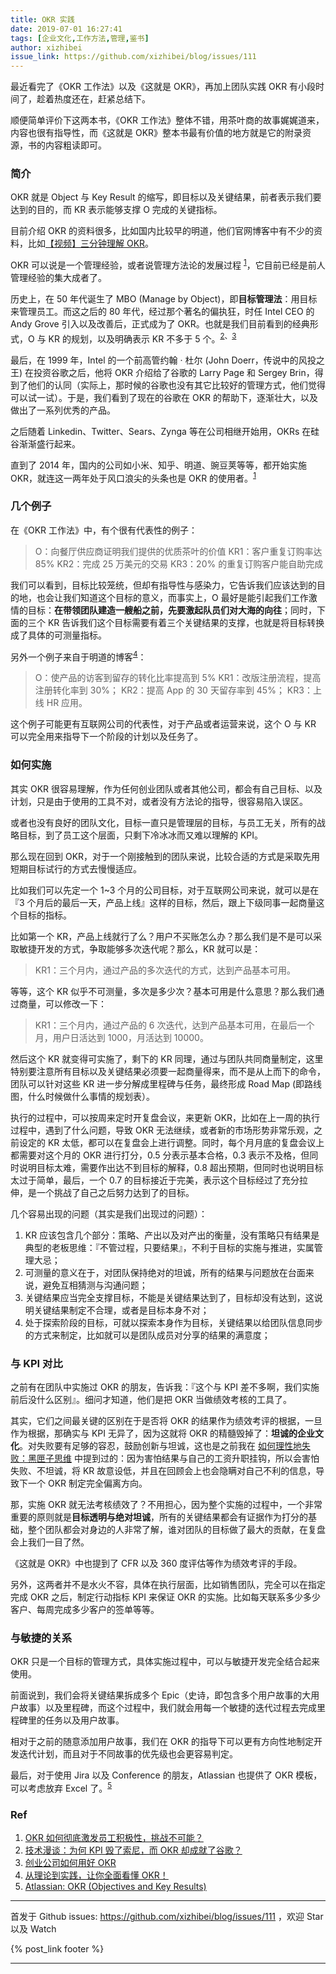 ```yaml
---
title: OKR 实践
date: 2019-07-01 16:27:41
tags: [企业文化,工作方法,管理,鉴书]
author: xizhibei
issue_link: https://github.com/xizhibei/blog/issues/111
---
```

<!-- en_title: the-practice-of-okr -->

最近看完了《OKR 工作法》以及《这就是 OKR》，再加上团队实践 OKR 有小段时间了，趁着热度还在，赶紧总结下。

顺便简单评价下这两本书，《OKR 工作法》整体不错，用茶叶商的故事娓娓道来，内容也很有指导性，而《这就是 OKR》整本书最有价值的地方就是它的附录资源，书的内容粗读即可。

### 简介

OKR 就是 Object 与 Key Result 的缩写，即目标以及关键结果，前者表示我们要达到的目的，而 KR 表示能够支撑 O 完成的关键指标。

目前介绍 OKR 的资料很多，比如国内比较早的明道，他们官网博客中有不少的资料，比如[【视频】三分钟理解 OKR](https://blog.mingdao.com/4607.html)。

OKR 可以说是一个管理经验，或者说管理方法论的发展过程 <sup>[1]</sup>，它目前已经是前人管理经验的集大成者了。

历史上，在 50 年代诞生了 MBO (Manage by Object)，即**目标管理法**：用目标来管理员工。而这之后的 80 年代，经过那个著名的偏执狂，时任 Intel CEO 的 Andy Grove 引入以及改善后，正式成为了 OKR。也就是我们目前看到的经典形式，O 与 KR 的规划，以及明确表示 KR 不多于 5 个。<sup>[2]、[3]</sup>

最后，在 1999 年，Intel 的一个前高管约翰 · 杜尔 (John Doerr，传说中的风投之王) 在投资谷歌之后，他将 OKR 介绍给了谷歌的 Larry Page 和 Sergey Brin，得到了他们的认同（实际上，那时候的谷歌也没有其它比较好的管理方式，他们觉得可以试一试）。于是，我们看到了现在的谷歌在 OKR 的帮助下，逐渐壮大，以及做出了一系列优秀的产品。

之后随着 Linkedin、Twitter、Sears、Zynga 等在公司相继开始用，OKRs 在硅谷渐渐盛行起来。

直到了 2014 年，国内的公司如小米、知乎、明道、豌豆荚等等，都开始实施 OKR，就连这一两年处于风口浪尖的头条也是 OKR 的使用者。<sup>[1]</sup>

### 几个例子

在《OKR 工作法》中，有个很有代表性的例子：

> O：向餐厅供应商证明我们提供的优质茶叶的价值
> KR1：客户重复订购率达 85%
> KR2：完成 25 万美元的交易
> KR3：20% 的重复订购客户能自助完成

我们可以看到，目标比较笼统，但却有指导性与感染力，它告诉我们应该达到的目的地，也会让我们知道这个目标的意义，而事实上，O 最好是能引起我们工作激情的目标：**在带领团队建造一艘船之前，先要激起队员们对大海的向往**；同时，下面的三个 KR 告诉我们这个目标需要有着三个关键结果的支撑，也就是将目标转换成了具体的可测量指标。

另外一个例子来自于明道的博客<sup>[4]</sup>：

> O：使产品的访客到留存的转化比率提高到 5%
> KR1：改版注册流程，提高注册转化率到 30%；
> KR2：提高 App 的 30 天留存率到 45%；
> KR3：上线 HR 应用。

这个例子可能更有互联网公司的代表性，对于产品或者运营来说，这个 O 与 KR 可以完全用来指导下一个阶段的计划以及任务了。

### 如何实施

其实 OKR 很容易理解，作为任何创业团队或者其他公司，都会有自己目标、以及计划，只是由于使用的工具不对，或者没有方法论的指导，很容易陷入误区。

或者也没有良好的团队文化，目标一直只是管理层的目标，与员工无关，所有的战略目标，到了员工这个层面，只剩下冷冰冰而又难以理解的 KPI。

那么现在回到 OKR，对于一个刚接触到的团队来说，比较合适的方式是采取先用短期目标试行的方式去慢慢适应。

比如我们可以先定一个 1~3 个月的公司目标，对于互联网公司来说，就可以是在 『3 个月后的最后一天，产品上线』这样的目标，然后，跟上下级同事一起商量这个目标的指标。

比如第一个 KR，产品上线就行了么？用户不买账怎么办？那么我们是不是可以采取敏捷开发的方式，争取能够多次迭代呢？那么，KR 就可以是：

> KR1：三个月内，通过产品的多次迭代的方式，达到产品基本可用。

等等，这个 KR 似乎不可测量，多次是多少次？基本可用是什么意思？那么我们通过商量，可以修改一下：

> KR1：三个月内，通过产品的 6 次迭代，达到产品基本可用，在最后一个月，用户日活达到 1000，月活达到 10000。

然后这个 KR 就变得可实施了，剩下的 KR 同理，通过与团队共同商量制定，这里特别要注意所有目标以及关键结果必须要一起商量得来，而不是从上而下的命令，团队可以针对这些 KR 进一步分解成里程碑与任务，最终形成 Road Map (即路线图，什么时候做什么事情的规划表）。

执行的过程中，可以按周来定时开复盘会议，来更新 OKR，比如在上一周的执行过程中，遇到了什么问题，导致 OKR 无法继续，或者新的市场形势非常乐观，之前设定的 KR 太低，都可以在复盘会上进行调整。同时，每个月月底的复盘会议上都需要对这个月的 OKR 进行打分，0.5 分表示基本合格，0.3 表示不及格，但同时说明目标太难，需要作出达不到目标的解释，0.8 超出预期，但同时也说明目标太过于简单，最后，一个 0.7 的目标接近于完美，表示这个目标经过了充分拉伸，是一个挑战了自己之后努力达到了的目标。

几个容易出现的问题（其实是我们出现过的问题）：

1.  KR 应该包含几个部分：策略、产出以及对产出的衡量，没有策略只有结果是典型的老板思维：『不管过程，只要结果』，不利于目标的实施与推进，实属管理大忌；
2.  可测量的意义在于，对团队保持绝对的坦诚，所有的结果与问题放在台面来说，避免互相猜测与沟通问题；
3.  关键结果应当完全支撑目标，不能是关键结果达到了，目标却没有达到，这说明关键结果制定不合理，或者是目标本身不对；
4.  处于探索阶段的目标，可就以探索本身作为目标，关键结果以给团队信息同步的方式来制定，比如就可以是团队成员对分享的结果的满意度；

### 与 KPI 对比

之前有在团队中实施过 OKR 的朋友，告诉我：『这个与 KPI 差不多啊，我们实施前后没什么区别』。细问才知道，他们是把 OKR 当做绩效考核的工具了。

其实，它们之间最关键的区别在于是否将 OKR 的结果作为绩效考评的根据，一旦作为根据，那确实与 KPI 无异了，因为这就将 OKR 的精髓毁掉了：**坦诚的企业文化**。对失败要有足够的容忍，鼓励创新与坦诚，这也是之前我在 [如何理性地失败：黑匣子思维](https://github.com/xizhibei/blog/issues/106) 中提到过的：因为害怕结果与自己的工资升职挂钩，所以会害怕失败、不坦诚，将 KR 故意设低，并且在回顾会上也会隐瞒对自己不利的信息，导致下一个 OKR 制定完全偏离方向。

那，实施 OKR 就无法考核绩效了？不用担心，因为整个实施的过程中，一个非常重要的原则就是**目标透明与绝对坦诚**，所有的关键结果都会有证据作为打分的基础，整个团队都会对身边的人非常了解，谁对团队的目标做了最大的贡献，在复盘会上我们一目了然。

《这就是 OKR》中也提到了 CFR 以及 360 度评估等作为绩效考评的手段。

另外，这两者并不是水火不容，具体在执行层面，比如销售团队，完全可以在指定完成 OKR 之后，制定行动指标 KPI 来保证 OKR 的实施。比如每天联系多少多少客户、每周完成多少客户的签单等等。

### 与敏捷的关系

OKR 只是一个目标的管理方式，具体实施过程中，可以与敏捷开发完全结合起来使用。

前面说到，我们会将关键结果拆成多个 Epic（史诗，即包含多个用户故事的大用户故事）以及里程碑，而这个过程中，我们就会用每一个敏捷的迭代过程去完成里程碑里的任务以及用户故事。

相对于之前的随意添加用户故事，我们在 OKR 的指导下可以更有方向性地制定开发迭代计划，而且对于不同故事的优先级也会更容易判定。

最后，对于使用 Jira 以及 Conference 的朋友，Atlassian 也提供了 OKR 模板，可以考虑放弃 Excel 了。<sup>[5]</sup>

### Ref

1.  [OKR 如何彻底激发员工积极性，挑战不可能？][1]
2.  [技术漫谈：为何 KPI 毁了索尼，而 OKR 却成就了谷歌？][2]
3.  [创业公司如何用好 OKR][3]
4.  [从理论到实践，让你全面看懂 OKR！][4]
5.  [Atlassian: OKR (Objectives and Key Results)][5]

[1]: https://www.infoq.cn/article/gU*236UQhE5FYgDsYXoB

[2]: https://www.infoq.cn/article/kpi-ruined-sony-while-okr-accomplished-google

[3]: https://www.infoq.com/cn/articles/how-to-make-okrs-actually-work-at-your-startup

[4]: http://blog.mingdao.com/3934.html

[5]: https://www.atlassian.com/team-playbook/plays/okrs


***
首发于 Github issues: https://github.com/xizhibei/blog/issues/111 ，欢迎 Star 以及 Watch

{% post_link footer %}
***
